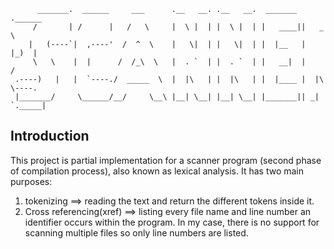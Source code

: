 


          _______.  ______     ___      .__   __. .__   __.  _______ .______      
         /       | /      |   /   \     |  \ |  | |  \ |  | |   ____||   _  \     
        |   (----`|  ,----'  /  ^  \    |   \|  | |   \|  | |  |__   |  |_)  |    
         \   \    |  |      /  /_\  \   |  . `  | |  . `  | |   __|  |      /     
     .----)   |   |  `----./  _____  \  |  |\   | |  |\   | |  |____ |  |\  \----.
     |_______/     \______/__/     \__\ |__| \__| |__| \__| |_______|| _| `._____|
                                                                             



## Introduction
This project is partial implementation for a scanner program (second phase of compilation process), also known as lexical analysis. It has two main purposes:
1. tokenizing ==> reading the text and return the different tokens inside it.
2. Cross referencing(xref) ==> listing every file name and line number an identifier occurs within the program. In my case, there is no support for scanning
multiple files so only line numbers are listed.

